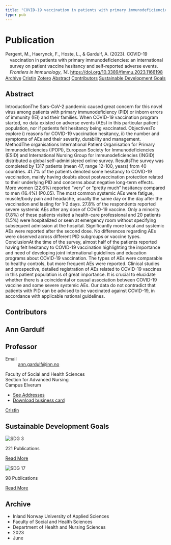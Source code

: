```yaml
---
title: "COVID-19 vaccination in patients with primary immunodeficiencies: an international survey on patient vaccine hesitancy and self-reported adverse events"
type: pub
---
```

<h1>Publication</h1>
<article id="csl-bib-container-U49GWP8E" class="csl-bib-container">
  <div class="csl-bib-body" style="line-height: 1.35; padding-left: 1em; text-indent:-1em;">
  <div class="csl-entry">Pergent, M., Haerynck, F., Hoste, L., &amp; Gardulf, A. (2023). COVID-19 vaccination in patients with primary immunodeficiencies: an international survey on patient vaccine hesitancy and self-reported adverse events. <i>Frontiers in Immunology</i>, <i>14</i>. <a href="https://doi.org/10.3389/fimmu.2023.1166198">https://doi.org/10.3389/fimmu.2023.1166198</a></div>
</div>
  <div class="csl-bib-buttons">
    <a href="#taxonomy-article-U49GWP8E" class="csl-bib-button">Archive</a>
    <a href="https://app.cristin.no/results/show.jsf?id=2153815" alt="Cristin URL" class="csl-bib-button">Cristin</a>
    <a href="http://zotero.org/groups/5022929/items/U49GWP8E" alt="Zotero URL" class="csl-bib-button">Zotero</a>
    <a href="#abstract-article-U49GWP8E" class="csl-bib-button">Abstract</a>
    <a href="#contributors-article-U49GWP8E" class="csl-bib-button">Contributors</a>
    <a href="#sdg-article-U49GWP8E" class="csl-bib-button">Sustainable Development Goals</a>
  </div>
  <div id="csl-bib-meta-container-U49GWP8E"></div>
</article>
<div id="csl-bib-meta-U49GWP8E" class="csl-bib-meta">
  <article id="abstract-article-U49GWP8E" class="abstract-article">
    <h1>Abstract</h1>
    IntroductionThe Sars-CoV-2 pandemic caused great concern for this novel virus among patients with primary immunodeficiency (PID) or inborn errors of immunity (IEI) and their families. When COVID-19 vaccination program started, no data existed on adverse events (AEs) in this particular patient population, nor if patients felt hesitancy being vaccinated. ObjectivesTo explore i) reasons for COVID-19 vaccination hesitancy, ii) the number and symptoms of AEs and their severity, durability and management. MethodThe organisations International Patient Organisation for Primary Immunodeficiencies (IPOPI), European Society for Immunodeficiencies (ESID) and International Nursing Group for Immunodeficiencies (INGID) distributed a global self-administered online survey. ResultsThe survey was completed by 1317 patients (mean 47, range 12-100, years) from 40 countries. 41.7% of the patients denoted some hesitancy to COVID-19 vaccination, mainly having doubts about postvaccination protection related to their underlying PID and concerns about negative long-term effects. More women (22.6%) reported “very” or “pretty much” hesitancy compared to men (16.4%) (P0.05). The most common systemic AEs were fatigue, muscle/body pain and headache, usually the same day or the day after the vaccination and lasting for 1-2 days. 27.8% of the respondents reported severe systemic AEs after any dose of COVID-19 vaccine. Only a minority (7.8%) of these patients visited a health-care professional and 20 patients (1.5%) were hospitalized or seen at emergency room without specifying subsequent admission at the hospital. Significantly more local and systemic AEs were reported after the second dose. No differences regarding AEs were observed across different PID subgroups or vaccine types. ConclusionAt the time of the survey, almost half of the patients reported having felt hesitancy to COVID-19 vaccination highlighting the importance and need of developing joint international guidelines and education programs about COVID-19 vaccination. The types of AEs were comparable to healthy controls, but more frequent AEs were reported. Clinical studies and prospective, detailed registration of AEs related to COVID-19 vaccines in this patient population is of great importance. It is crucial to elucidate whether there is a coincidental or causal association between COVID-19 vaccine and some severe systemic AEs. Our data do not contradict that patients with PID can be advised to be vaccinated against COVID-19, in accordance with applicable national guidelines.
  </article>
  <article id="contributors-article-U49GWP8E" class="contributors-article">
    <h1>Contributors</h1>
    <div class="personas">
<div class="vrtx-hinn-person-card">
<div class="photo">
<i class="lar la-user-circle missing-person"></i>
</div>
<div class="info">
<hgroup><h1>Ann Gardulf</h1>
<h2>Professor</h2>
</hgroup><dl>
<dt>Email</dt>
<dd>
<a href="mailto:ann.gardulf@inn.no">ann.gardulf@inn.no</a>
</dd>
</dl>
<p>
Faculty of Social and Health Sciences<br>
Section for Advanced Nursing<br>
Campus Elverum
</p>
<ul class="vrtx-hinn-links">
<li><a href="https://www.inn.no/english/find-an-employee/ann-gardulf.html#vrtx-hinn-addresses">See Addresses</a></li>
<li><a href="https://www.inn.no/english/find-an-employee/ann-gardulf.html?vrtx=vcf">Download business card</a></li>
</ul>
</div>
</div>
<a href="https://app.cristin.no/persons/show.jsf?id=1318305" alt="Cristin URL" class="personas-cristin">Cristin</a>
</div>
  </article>
  <article id="sdg-article-U49GWP8E" class="sdg-article">
    <h1>Sustainable Development Goals</h1>
    <div class="sdg-container"><div id="sdg3" class="sdg">
<img src="{{< params subfolder >}}images/sdg/sdg03_en.png" class="image" alt="SDG 3">
<div class="sdg-overlay">
<p class="sdg-publication-count"><span>221</span> Publications</p>
<p><a href="https://sdgs.un.org/goals/goal3" class="sdg-read-more">Read More</a></p>
</div>
</div> <div id="sdg17" class="sdg">
<img src="{{< params subfolder >}}images/sdg/sdg17_en.png" class="image" alt="SDG 17">
<div class="sdg-overlay">
<p class="sdg-publication-count"><span>98</span> Publications</p>
<p><a href="https://sdgs.un.org/goals/goal17" class="sdg-read-more">Read More</a></p>
</div>
</div></div>
  </article>
  <article id="taxonomy-article-U49GWP8E" class="taxonomy-article">
    <h1>Archive</h1>
    <ul>
      <li>Inland Norway University of Applied Sciences</li>
      <li>Faculty of Social and Health Sciences</li>
      <li>Department of Health and Nursing Sciences</li>
      <li>2023</li>
      <li>June</li>
    </ul>
  </article>
</div>

